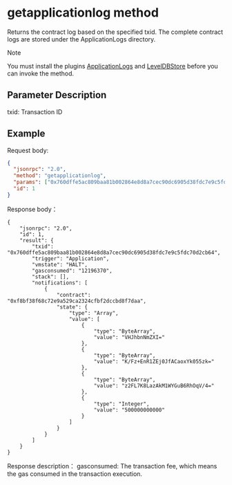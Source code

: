 # getapplicationlog method

Returns the contract log based on the specified txid. The complete contract logs are stored under the ApplicationLogs directory.

> [!Note]
>
> You must install the plugins [ApplicationLogs](https://github.com/neo-project/neo-modules/releases) and [LevelDBStore](https://github.com/neo-project/neo-modules/releases) before you can invoke the method.

## Parameter Description

txid: Transaction ID

## Example

Request body:

```json
{
  "jsonrpc": "2.0",
  "method": "getapplicationlog",
  "params": ["0x760dffe5ac809baa81b002864e8d8a7cec90dc6905d38fdc7e9c5fdc70d2cb64"],
  "id": 1
}
```

Response body：

```
{
    "jsonrpc": "2.0",
    "id": 1,
    "result": {
        "txid": "0x760dffe5ac809baa81b002864e8d8a7cec90dc6905d38fdc7e9c5fdc70d2cb64",
        "trigger": "Application",
        "vmstate": "HALT",
        "gasconsumed": "12196370",
        "stack": [],
        "notifications": [
            {
                "contract": "0xf8bf38f68c72e9a529ca2324cfbf2dccbd8f7daa",
                "state": {
                    "type": "Array",
                    "value": [
                        {
                            "type": "ByteArray",
                            "value": "VHJhbnNmZXI="
                        },
                        {
                            "type": "ByteArray",
                            "value": "K/Fz+EnR1ZEj0JfACaoxYk055zk="
                        },
                        {
                            "type": "ByteArray",
                            "value": "z2FL7K8LazAkM1WYGuB6RhOqV/4="
                        },
                        {
                            "type": "Integer",
                            "value": "500000000000"
                        }
                    ]
                }
            }
        ]
    }
}
```

Response description：
gasconsumed: The transaction fee, which means the gas consumed in the transaction execution. 

